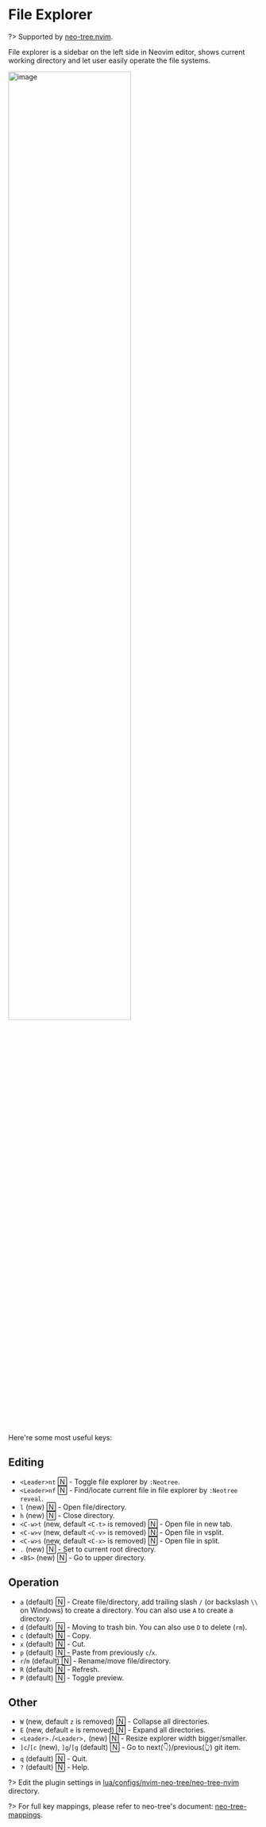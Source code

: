 # File Explorer

?> Supported by [neo-tree.nvim](https://github.com/nvim-neo-tree/neo-tree.nvim).

File explorer is a sidebar on the left side in Neovim editor, shows current working directory and let user easily operate the file systems.

<!-- Screenshots are recorded with 150x40 kitty terminal -->

<img width="70%" alt="image" src="https://github.com/linrongbin16/lin.nvim/assets/6496887/53cb0723-f05f-46c3-89de-7eeb56ccb806">

Here're some most useful keys:

## Editing

- `<Leader>nt` 🄽 - Toggle file explorer by `:Neotree`.
- `<Leader>nf` 🄽 - Find/locate current file in file explorer by `:Neotree reveal`.
- `l` (new) 🄽 - Open file/directory.
- `h` (new) 🄽 - Close directory.
- `<C-w>t` (new, default `<C-t>` is removed) 🄽 - Open file in new tab.
- `<C-w>v` (new, default `<C-v>` is removed) 🄽 - Open file in vsplit.
- `<C-w>s` (new, default `<C-x>` is removed) 🄽 - Open file in split.
- `.` (new) 🄽 - Set to current root directory.
- `<BS>` (new) 🄽 - Go to upper directory.

## Operation

- `a` (default) 🄽 - Create file/directory, add trailing slash `/` (or backslash `\\` on Windows) to create a directory. You can also use `A` to create a directory.
- `d` (default) 🄽 - Moving to trash bin. You can also use `D` to delete (`rm`).
- `c` (default) 🄽 - Copy.
- `x` (default) 🄽 - Cut.
- `p` (default) 🄽 - Paste from previously `c`/`x`.
- `r`/`m` (default) 🄽 - Rename/move file/directory.
- `R` (default) 🄽 - Refresh.
- `P` (default) 🄽 - Toggle preview.

## Other

- `W` (new, default `z` is removed) 🄽 - Collapse all directories.
- `E` (new, default `e` is removed) 🄽 - Expand all directories.
- `<Leader>.`/`<Leader>,` (new) 🄽 - Resize explorer width bigger/smaller.
- `]c`/`[c` (new), `]g`/`[g` (default) 🄽 - Go to next(👇)/previous(👆) git item.
- `q` (default) 🄽 - Quit.
- `?` (default) 🄽 - Help.

?> Edit the plugin settings in [lua/configs/nvim-neo-tree/neo-tree-nvim](https://github.com/linrongbin16/lin.nvim/tree/main/lua/configs/nvim-neo-tree/neo-tree-nvim) directory.

?> For full key mappings, please refer to neo-tree's document: [neo-tree-mappings](https://github.com/nvim-neo-tree/neo-tree.nvim/blob/main/doc/neo-tree.txt).
